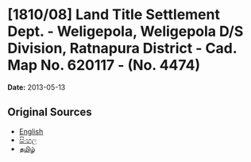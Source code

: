 # [1810/08] Land Title Settlement Dept. - Weligepola, Weligepola D/S Division, Ratnapura District - Cad. Map No. 620117 - (No. 4474)

**Date:** 2013-05-13

## Original Sources

- [English](https://documents.gov.lk/view/extra-gazettes/2013/5/1810-08_E.pdf)
- [සිංහල](https://documents.gov.lk/view/extra-gazettes/2013/5/1810-08_S.pdf)
- [தமிழ்](https://documents.gov.lk/view/extra-gazettes/2013/5/1810-08_T.pdf)
